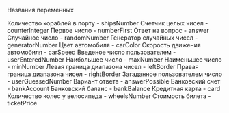 Названия переменных

Количество кораблей в порту - shipsNumber
Счетчик целых чисел - counterInteger
Первое число - numberFirst
Ответ на вопрос - answer
Случайное число - randomNumber
Генератор случайных чисел - generatorNumber
Цвет автомобиля - carColor
Скорость движения автомобиля - carSpeed
Введеное число пользователем - userEnteredNumber
Наибольшее число - maxNumber
Наименьшее число - minNumber
Левая граница диапазона чисел - leftBorder
Правая граница диапазона чисел - rightBorder
Загаданное пользователем число - userGuessedNumber
Вариант ответа - answerPossible
Банковский счет - bankAccount
Банковский баланс - bankBalance
Кредитная карта - card
Количество колес у велосипеда - wheelsNumber
Стоимость билета - ticketPrice